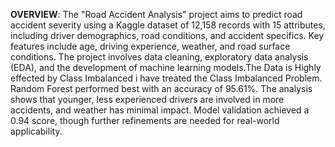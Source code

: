 **OVERVIEW**:
The "Road Accident Analysis" project aims to predict road accident severity using a Kaggle dataset of 12,158 records with 15 attributes, including driver demographics, road conditions, and accident specifics. Key features include age, driving experience, weather, and road surface conditions. The project involves data cleaning, exploratory data analysis (EDA), and the development of machine learning models.The Data is Highly effected by Class Imbalanced i have treated the Class Imbalanced Problem. Random Forest performed best with an accuracy of 95.61%. The analysis shows that younger, less experienced drivers are involved in more accidents, and weather has minimal impact. Model validation achieved a 0.94 score, though further refinements are needed for real-world applicability.
